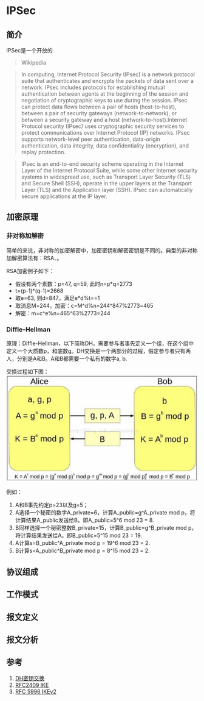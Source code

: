 # IPSec

## 简介

IPSec是一个开放的

>Wikipedia

>In computing, Internet Protocol Security (IPsec) is a network protocol suite that authenticates and encrypts the packets of data sent over a network. IPsec includes protocols for establishing mutual authentication between agents at the beginning of the session and negotiation of cryptographic keys to use during the session. IPsec can protect data flows between a pair of hosts (host-to-host), between a pair of security gateways (network-to-network), or between a security gateway and a host (network-to-host).Internet Protocol security (IPsec) uses cryptographic security services to protect communications over Internet Protocol (IP) networks. IPsec supports network-level peer authentication, data-origin authentication, data integrity, data confidentiality (encryption), and replay protection.

>IPsec is an end-to-end security scheme operating in the Internet Layer of the Internet Protocol Suite, while some other Internet security systems in widespread use, such as Transport Layer Security (TLS) and Secure Shell (SSH), operate in the upper layers at the Transport Layer (TLS) and the Application layer (SSH). IPsec can automatically secure applications at the IP layer.


## 加密原理

### 非对称加解密
简单的来说，非对称的加密解密中，加密密钥和解密密钥是不同的。典型的非对称加解密算法有：RSA、。

RSA加密例子如下：

* 假设有两个素数：p=47, q=59, 此时n=p*q=2773
* t=(p-1)*(q-1)=2668
* 取e=63, 则d=847，满足e*d%t==1
* 取消息M=244，加密：c=M^d%n=244^847%2773=465
* 解密：m=c^e%n=465^63%2773=244


### Diffle-Hellman

原理：Diffle-Hellman，以下简称DH，需要参与者事先定义一个组，在这个组中定义一个大质数p，和底数g。DH交换是一个两部分的过程，假定参与者只有两人，分别是A和B。A和B都需要一个私有的数字a, b.

交换过程如下图：
![DH_change](img/DH_change.jpg)


例如：

1. A和B事先约定p=23以及g=5；
2. A选择一个秘密的数字A_private=6，计算A_public=g^A_private mod p，将计算结果A_public发送给B。即A_public=5^6 mod 23 = 8.
3. B同样选择一个秘密整数B_private=15，计算B_public=g^B_private mod p，将计算结果发送给A。即B_public=5^15 mod 23 = 19.
4. A计算s=B_public^A_private mod p = 19^6 mod 23 = 2.
5. B计算s=A_public^B_private mod p = 8^15 mod 23 = 2.


## 协议组成


## 工作模式

## 报文定义


## 报文分析


## 参考
1. [DH密钥交换](https://www.tuicool.com/articles/em6zEb)
2. [RFC2409 IKE](https://tools.ietf.org/html/rfc2409)
3. [RFC 5996 IKEv2](https://www.ietf.org/rfc/rfc5996.txt)